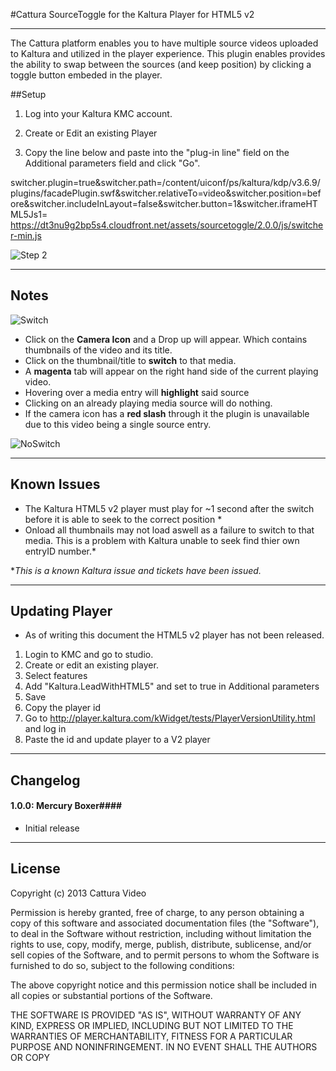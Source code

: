 #Cattura SourceToggle for the Kaltura Player for HTML5 v2
***
The Cattura platform enables you to have multiple source videos uploaded to Kaltura and utilized in the player experience. This plugin enables provides the ability to swap between the sources (and keep position)  by clicking a toggle button embeded in the player. 

##Setup

1. Log into your Kaltura KMC account. 

2. Create or Edit an existing Player

3.  Copy the line below and paste into the "plug-in line" field on the Additional parameters field and click "Go".

   switcher.plugin=true&switcher.path=/content/uiconf/ps/kaltura/kdp/v3.6.9/plugins/facadePlugin.swf&switcher.relativeTo=video&switcher.position=before&switcher.includeInLayout=false&switcher.button=1&switcher.iframeHTML5Js1= https://dt3nu9g2bp5s4.cloudfront.net/assets/sourcetoggle/2.0.0/js/switcher-min.js


![Step 2](http://i.imgur.com/EWwl8u5.png)

***

## Notes ##

![Switch](http://i.imgur.com/jNymEl5.png)

* Click on the **Camera Icon** and a Drop up will appear. Which contains thumbnails of the video and its title.
* Click on the thumbnail/title to **switch** to that media.
* A **magenta** tab will appear on the right hand side of the current playing video.
* Hovering over a media entry will **highlight** said source
* Clicking on an already playing media source will do nothing. 
* If the camera icon has a **red slash** through it the plugin is unavailable due to this video being a single source entry.

![NoSwitch](http://i.imgur.com/qumfVQ6.png)

***
## Known Issues ##

 * The Kaltura HTML5 v2 player must play for ~1 second after the switch before it is able to seek to the correct position *
 * Onload all thumbnails may not load aswell as a failure to switch to that media. This is a problem with Kaltura unable to seek find thier own entryID number.* 
 
*_This is a known Kaltura issue and tickets have been issued._

***
## Updating Player ## 
*  As of writing this document the HTML5 v2 player has not been released. 
1. Login to KMC and go to studio. 
2. Create or edit an existing player. 
3. Select features
4. Add "Kaltura.LeadWithHTML5" and set to true in Additional parameters
5. Save 
6. Copy the player id 
7. Go to http://player.kaltura.com/kWidget/tests/PlayerVersionUtility.html and log in
8. Paste the id and update player to a V2 player  

***
## Changelog ##

#### 1.0.0: Mercury Boxer####

* Initial release


***
## License ##

Copyright (c) 2013 Cattura Video

Permission is hereby granted, free of charge, to any person obtaining a copy of this software and associated documentation files (the "Software"), to deal in the Software without restriction, including without limitation the rights to use, copy, modify, merge, publish, distribute, sublicense, and/or sell copies of the Software, and to permit persons to whom the Software is furnished to do so, subject to the following conditions:

The above copyright notice and this permission notice shall be included in all copies or substantial portions of the Software.

THE SOFTWARE IS PROVIDED "AS IS", WITHOUT WARRANTY OF ANY KIND, EXPRESS OR IMPLIED, INCLUDING BUT NOT LIMITED TO THE WARRANTIES OF MERCHANTABILITY, FITNESS FOR A PARTICULAR PURPOSE AND NONINFRINGEMENT. IN NO EVENT SHALL THE AUTHORS OR COPY